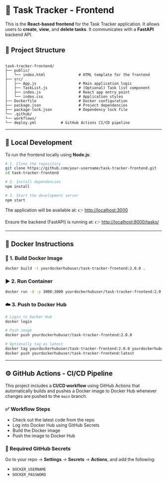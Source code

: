 
# 🧩 Task Tracker - Frontend

This is the **React-based frontend** for the Task Tracker application. It allows users to **create**, **view**, and **delete tasks**. It communicates with a **FastAPI** backend API.



## 📁 Project Structure

```

task-tracker-frontend/
├── public/
│   └── index.html               # HTML template for the frontend
├── src/
│   ├── App.js                   # Main application logic
│   ├── TaskList.js              # (Optional) Task list component
│   ├── index.js                 # React app entry point
│   └── index.css                # Application styles
├── Dockerfile                   # Docker configuration
├── package.json                 # Project dependencies
├── package-lock.json            # Dependency lock file
└── .github/
└── workflows/
└── deploy.yml           # GitHub Actions CI/CD pipeline

````

---

## 🧪 Local Development

To run the frontend locally using **Node.js**:

```bash
# 1. Clone the repository
git clone https://github.com/your-username/task-tracker-frontend.git
cd task-tracker-frontend

# 2. Install dependencies
npm install

# 3. Start the development server
npm start
````

The application will be available at:
👉 [http://localhost:3000](http://localhost:3000)

Ensure the backend (FastAPI) is running at:
👉 [http://localhost:8000/tasks/](http://localhost:8000/tasks/)

---

## 🐳 Docker Instructions

### 🔧 1. Build Docker Image

```bash
docker build -t yourdockerhubuser/task-tracker-frontend:2.0.0 .
```

### ▶️ 2. Run Container

```bash
docker run -d -p 3000:3000 yourdockerhubuser/task-tracker-frontend:2.0.0
```

### ☁️ 3. Push to Docker Hub

```bash
# Login to Docker Hub
docker login

# Push image
docker push yourdockerhubuser/task-tracker-frontend:2.0.0

# Optionally tag as latest
docker tag yourdockerhubuser/task-tracker-frontend:2.0.0 yourdockerhubuser/task-tracker-frontend:latest
docker push yourdockerhubuser/task-tracker-frontend:latest
```

---

## ⚙️ GitHub Actions - CI/CD Pipeline

This project includes a **CI/CD workflow** using GitHub Actions that automatically builds and pushes a Docker image to Docker Hub whenever changes are pushed to the `main` branch.

### ✅ Workflow Steps

* Check out the latest code from the repo
* Log into Docker Hub using GitHub Secrets
* Build the Docker image
* Push the image to Docker Hub

### 🔐 Required GitHub Secrets

Go to your repo → **Settings** → **Secrets** → **Actions**, and add the following:

* `DOCKER_USERNAME`
* `DOCKER_PASSWORD`

